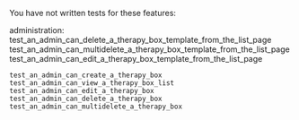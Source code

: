 You have not written tests for these features:

administration:
    test_an_admin_can_delete_a_therapy_box_template_from_the_list_page
    test_an_admin_can_multidelete_a_therapy_box_template_from_the_list_page
    test_an_admin_can_edit_a_therapy_box_template_from_the_list_page

    test_an_admin_can_create_a_therapy_box
    test_an_admin_can_view_a_therapy_box_list
    test_an_admin_can_edit_a_therapy_box
    test_an_admin_can_delete_a_therapy_box
    test_an_admin_can_multidelete_a_therapy_box